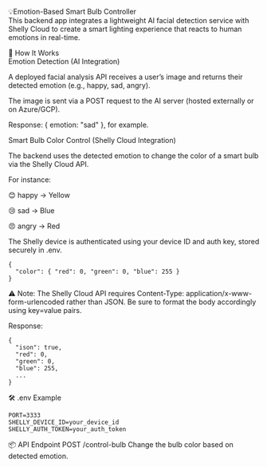 💡Emotion-Based Smart Bulb Controller <br>
This backend app integrates a lightweight AI facial detection service with Shelly Cloud to create a smart lighting experience that reacts to human emotions in real-time.

🧠 How It Works <br>
Emotion Detection (AI Integration)

A deployed facial analysis API receives a user’s image and returns their detected emotion (e.g., happy, sad, angry).

The image is sent via a POST request to the AI server (hosted externally or on Azure/GCP).

Response: { emotion: "sad" }, for example.

Smart Bulb Color Control (Shelly Cloud Integration)

The backend uses the detected emotion to change the color of a smart bulb via the Shelly Cloud API.

For instance:

😊 happy → Yellow

😢 sad → Blue

😠 angry → Red

The Shelly device is authenticated using your device ID and auth key, stored securely in .env.
```
{
  "color": { "red": 0, "green": 0, "blue": 255 }
}
```
⚠️ Note: The Shelly Cloud API requires Content-Type: application/x-www-form-urlencoded rather than JSON. Be sure to format the body accordingly using key=value pairs.

Response:
```
{
  "ison": true,
  "red": 0,
  "green": 0,
  "blue": 255,
  ...
}
```

🛠 .env Example
```
PORT=3333
SHELLY_DEVICE_ID=your_device_id
SHELLY_AUTH_TOKEN=your_auth_token
```

📦 API Endpoint
POST /control-bulb
Change the bulb color based on detected emotion.


